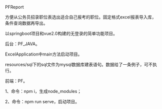 PFReport

方便从公务员招录职位表选出适合自己报考的职位。固定格式excel报表导入库，条件查询数据再导出。


以springboot项目和vue2.0构建的无登录的简单功能项目。

后台：PF_JAVA。

ExcelApplication中main方法启动项目。

resources/sql下的sql文件为mysql数据库建表语句。数据给了一条例子，可不执行。

前端：PF。

1、命令：npm i，生成node_modules；

2、命令：npm run serve，启动项目。